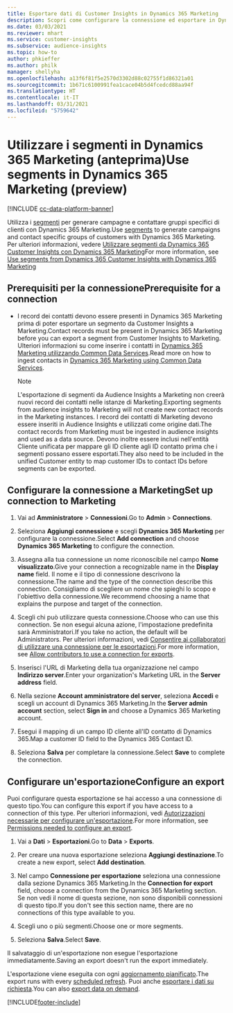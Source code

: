 ```yaml
---
title: Esportare dati di Customer Insights in Dynamics 365 Marketing
description: Scopri come configurare la connessione ed esportare in Dynamics 365 Marketing.
ms.date: 03/03/2021
ms.reviewer: mhart
ms.service: customer-insights
ms.subservice: audience-insights
ms.topic: how-to
author: phkieffer
ms.author: philk
manager: shellyha
ms.openlocfilehash: a13f6f81f5e2570d3302d88c02755f1d86321a01
ms.sourcegitcommit: 1b671c6100991fea1cace04b5d4fcedcd88aa94f
ms.translationtype: HT
ms.contentlocale: it-IT
ms.lasthandoff: 03/31/2021
ms.locfileid: "5759642"
---
```

# <a name="use-segments-in-dynamics-365-marketing-preview"></a><span data-ttu-id="af94f-103">Utilizzare i segmenti in Dynamics 365 Marketing (anteprima)</span><span class="sxs-lookup"><span data-stu-id="af94f-103">Use segments in Dynamics 365 Marketing (preview)</span></span>

[!INCLUDE [cc-data-platform-banner](../includes/cc-data-platform-banner.md)]

<span data-ttu-id="af94f-104">Utilizza i [segmenti](segments.md) per generare campagne e contattare gruppi specifici di clienti con Dynamics 365 Marketing.</span><span class="sxs-lookup"><span data-stu-id="af94f-104">Use [segments](segments.md) to generate campaigns and contact specific groups of customers with Dynamics 365 Marketing.</span></span> <span data-ttu-id="af94f-105">Per ulteriori informazioni, vedere [Utilizzare segmenti da Dynamics 365 Customer Insights con Dynamics 365 Marketing](/dynamics365/marketing/customer-insights-segments)</span><span class="sxs-lookup"><span data-stu-id="af94f-105">For more information, see [Use segments from Dynamics 365 Customer Insights with Dynamics 365 Marketing](/dynamics365/marketing/customer-insights-segments)</span></span>

## <a name="prerequisite-for-a-connection"></a><span data-ttu-id="af94f-106">Prerequisiti per la connessione</span><span class="sxs-lookup"><span data-stu-id="af94f-106">Prerequisite for a connection</span></span>

- <span data-ttu-id="af94f-107">I record dei contatti devono essere presenti in Dynamics 365 Marketing prima di poter esportare un segmento da Customer Insights a Marketing.</span><span class="sxs-lookup"><span data-stu-id="af94f-107">Contact records must be present in Dynamics 365 Marketing before you can export a segment from Customer Insights to Marketing.</span></span> <span data-ttu-id="af94f-108">Ulteriori informazioni su come inserire i contatti in [Dynamics 365 Marketing utilizzando Common Data Services](connect-power-query.md).</span><span class="sxs-lookup"><span data-stu-id="af94f-108">Read more on how to ingest contacts in [Dynamics 365 Marketing using Common Data Services](connect-power-query.md).</span></span>

  > [!NOTE]
  > <span data-ttu-id="af94f-109">L'esportazione di segmenti da Audience Insights a Marketing non creerà nuovi record dei contatti nelle istanze di Marketing.</span><span class="sxs-lookup"><span data-stu-id="af94f-109">Exporting segments from audience insights to Marketing will not create new contact records in the Marketing instances.</span></span> <span data-ttu-id="af94f-110">I record dei contatti di Marketing devono essere inseriti in Audience Insights e utilizzati come origine dati.</span><span class="sxs-lookup"><span data-stu-id="af94f-110">The contact records from Marketing must be ingested in audience insights and used as a data source.</span></span> <span data-ttu-id="af94f-111">Devono inoltre essere inclusi nell'entità Cliente unificata per mappare gli ID cliente agli ID contatto prima che i segmenti possano essere esportati.</span><span class="sxs-lookup"><span data-stu-id="af94f-111">They also need to be included in the unified Customer entity to map customer IDs to contact IDs before segments can be exported.</span></span>

## <a name="set-up-connection-to-marketing"></a><span data-ttu-id="af94f-112">Configurare la connessione a Marketing</span><span class="sxs-lookup"><span data-stu-id="af94f-112">Set up connection to Marketing</span></span>

1. <span data-ttu-id="af94f-113">Vai ad **Amministratore** > **Connessioni**.</span><span class="sxs-lookup"><span data-stu-id="af94f-113">Go to **Admin** > **Connections**.</span></span>

1. <span data-ttu-id="af94f-114">Seleziona **Aggiungi connessione** e scegli **Dynamics 365 Marketing** per configurare la connessione.</span><span class="sxs-lookup"><span data-stu-id="af94f-114">Select **Add connection** and choose **Dynamics 365 Marketing** to configure the connection.</span></span>

1. <span data-ttu-id="af94f-115">Assegna alla tua connessione un nome riconoscibile nel campo **Nome visualizzato**.</span><span class="sxs-lookup"><span data-stu-id="af94f-115">Give your connection a recognizable name in the **Display name** field.</span></span> <span data-ttu-id="af94f-116">Il nome e il tipo di connessione descrivono la connessione.</span><span class="sxs-lookup"><span data-stu-id="af94f-116">The name and the type of the connection describe this connection.</span></span> <span data-ttu-id="af94f-117">Consigliamo di scegliere un nome che spieghi lo scopo e l'obiettivo della connessione.</span><span class="sxs-lookup"><span data-stu-id="af94f-117">We recommend choosing a name that explains the purpose and target of the connection.</span></span>

1. <span data-ttu-id="af94f-118">Scegli chi può utilizzare questa connessione.</span><span class="sxs-lookup"><span data-stu-id="af94f-118">Choose who can use this connection.</span></span> <span data-ttu-id="af94f-119">Se non esegui alcuna azione, l'impostazione predefinita sarà Amministratori.</span><span class="sxs-lookup"><span data-stu-id="af94f-119">If you take no action, the default will be Administrators.</span></span> <span data-ttu-id="af94f-120">Per ulteriori informazioni, vedi [Consentire ai collaboratori di utilizzare una connessione per le esportazioni](connections.md#allow-contributors-to-use-a-connection-for-exports).</span><span class="sxs-lookup"><span data-stu-id="af94f-120">For more information, see [Allow contributors to use a connection for exports](connections.md#allow-contributors-to-use-a-connection-for-exports).</span></span>

1. <span data-ttu-id="af94f-121">Inserisci l'URL di Marketing della tua organizzazione nel campo **Indirizzo server**.</span><span class="sxs-lookup"><span data-stu-id="af94f-121">Enter your organization's Marketing URL in the **Server address** field.</span></span>

1. <span data-ttu-id="af94f-122">Nella sezione **Account amministratore del server**, seleziona **Accedi** e scegli un account di Dynamics 365 Marketing.</span><span class="sxs-lookup"><span data-stu-id="af94f-122">In the **Server admin account** section, select **Sign in** and choose a Dynamics 365 Marketing account.</span></span>

1. <span data-ttu-id="af94f-123">Esegui il mapping di un campo ID cliente all'ID contatto di Dynamics 365.</span><span class="sxs-lookup"><span data-stu-id="af94f-123">Map a customer ID field to the Dynamics 365 Contact ID.</span></span>

1. <span data-ttu-id="af94f-124">Seleziona **Salva** per completare la connessione.</span><span class="sxs-lookup"><span data-stu-id="af94f-124">Select **Save** to complete the connection.</span></span> 

## <a name="configure-an-export"></a><span data-ttu-id="af94f-125">Configurare un'esportazione</span><span class="sxs-lookup"><span data-stu-id="af94f-125">Configure an export</span></span>

<span data-ttu-id="af94f-126">Puoi configurare questa esportazione se hai accesso a una connessione di questo tipo.</span><span class="sxs-lookup"><span data-stu-id="af94f-126">You can configure this export if you have access to a connection of this type.</span></span> <span data-ttu-id="af94f-127">Per ulteriori informazioni, vedi [Autorizzazioni necessarie per configurare un'esportazione](export-destinations.md#set-up-a-new-export).</span><span class="sxs-lookup"><span data-stu-id="af94f-127">For more information, see [Permissions needed to configure an export](export-destinations.md#set-up-a-new-export).</span></span>

1. <span data-ttu-id="af94f-128">Vai a **Dati** > **Esportazioni**.</span><span class="sxs-lookup"><span data-stu-id="af94f-128">Go to **Data** > **Exports**.</span></span>

1. <span data-ttu-id="af94f-129">Per creare una nuova esportazione seleziona **Aggiungi destinazione**.</span><span class="sxs-lookup"><span data-stu-id="af94f-129">To create a new export, select **Add destination**.</span></span>

1. <span data-ttu-id="af94f-130">Nel campo **Connessione per esportazione** seleziona una connessione dalla sezione Dynamics 365 Marketing.</span><span class="sxs-lookup"><span data-stu-id="af94f-130">In the **Connection for export** field, choose a connection from the Dynamics 365 Marketing section.</span></span> <span data-ttu-id="af94f-131">Se non vedi il nome di questa sezione, non sono disponibili connessioni di questo tipo.</span><span class="sxs-lookup"><span data-stu-id="af94f-131">If you don't see this section name, there are no connections of this type available to you.</span></span>

1. <span data-ttu-id="af94f-132">Scegli uno o più segmenti.</span><span class="sxs-lookup"><span data-stu-id="af94f-132">Choose one or more segments.</span></span>

1. <span data-ttu-id="af94f-133">Seleziona **Salva**.</span><span class="sxs-lookup"><span data-stu-id="af94f-133">Select **Save**.</span></span>

<span data-ttu-id="af94f-134">Il salvataggio di un'esportazione non esegue l'esportazione immediatamente.</span><span class="sxs-lookup"><span data-stu-id="af94f-134">Saving an export doesn't run the export immediately.</span></span>

<span data-ttu-id="af94f-135">L'esportazione viene eseguita con ogni [aggiornamento pianificato](system.md#schedule-tab).</span><span class="sxs-lookup"><span data-stu-id="af94f-135">The export runs with every [scheduled refresh](system.md#schedule-tab).</span></span> <span data-ttu-id="af94f-136">Puoi anche [esportare i dati su richiesta](export-destinations.md#run-exports-on-demand).</span><span class="sxs-lookup"><span data-stu-id="af94f-136">You can also [export data on demand](export-destinations.md#run-exports-on-demand).</span></span> 

[!INCLUDE[footer-include](../includes/footer-banner.md)]
